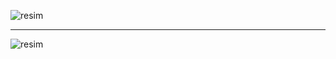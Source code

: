 ![resim](https://github.com/OnurAkkose/Kutuphane/blob/master/p1.png)

*********************************
![resim](https://github.com/OnurAkkose/Kutuphane/blob/master/p2.png)
